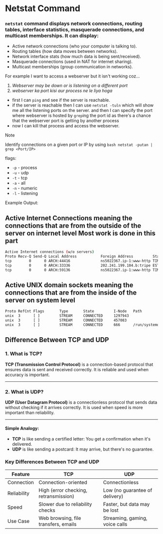 # Netstat Command

### `netstat` command displays network connections, routing tables, interface statistics, masquerade connections, and multicast memberships. It can display:

- Active network connections (who your computer is talking to).
- Routing tables (how data moves between networks).
- Network interface stats (how much data is being sent/received).
- Masquerade connections (used in NAT for internet sharing).
- Multicast memberships (group communication in networks).

For example I want to access a webserver but it isn't working coz...

1. _Webserver may be down or is listening on a different port_
2. _webserver ka port kisi aur process ne le liya hoga_

- first I can `ping` and see if the server is reachable.
- if the server is reachable then I can use `netstat -tuln` which will show me all the listening ports on the server. and then I can specify the port where webserver is hosted by `grep`ing the port id as there's a chance that the webserver port is getting by another process
- now I can kill that process and access the webserver.

> [!NOTE]
> Identify connections on a given port or IP by using
> `bash netstat -putan | grep <Port/IP>`
>
> flags:
>
> - `-p` - process
> - `-u` - udp
> - `-t` - tcp
> - `-a` - all
> - `-n` - numeric
> - `-l` - listening

Example Output:

## Active Internet Connections meaning the connections that are from the outside of the server on internet level **Most work is done in this part**

```bash netstat
Active Internet connections (w/o servers)
Proto Recv-Q Send-Q Local Address           Foreign Address         State
tcp        0      0 ARCH:44416              ns5022367.ip-1:www-http TIME_WAIT
tcp        0      0 ARCH:33336              202.241.199.104.b:tripe ESTABLISHED
tcp        0      0 ARCH:59136              ns5022367.ip-1:www-http TIME_WAIT
```

## Active UNIX domain sockets meaning the connections that are from the inside of the server on system level

```bash Active UNIX domain sockets (w/o servers)
Proto RefCnt Flags       Type       State         I-Node   Path
unix  3      [ ]         STREAM     CONNECTED     1297943
unix  3      [ ]         STREAM     CONNECTED     457083
unix  3      [ ]         STREAM     CONNECTED     666      /run/systemd/journal/stdout
```

## Difference Between TCP and UDP

### 1. What is TCP?

**TCP (Transmission Control Protocol)** is a connection-based protocol that ensures data is sent and received correctly. It is reliable and used when accuracy is important.

---

### 2. What is UDP?

**UDP (User Datagram Protocol)** is a connectionless protocol that sends data without checking if it arrives correctly. It is used when speed is more important than reliability.

---

#### Simple Analogy:

- **TCP** is like sending a certified letter: You get a confirmation when it's delivered.
- **UDP** is like sending a postcard: It may arrive, but there's no guarantee.

### Key Differences Between TCP and UDP

| Feature     | TCP                                   | UDP                            |
| ----------- | ------------------------------------- | ------------------------------ |
| Connection  | Connection-oriented                   | Connectionless                 |
| Reliability | High (error checking, retransmission) | Low (no guarantee of delivery) |
| Speed       | Slower due to reliability checks      | Faster, but data may be lost   |
| Use Case    | Web browsing, file transfers, emails  | Streaming, gaming, voice calls |
